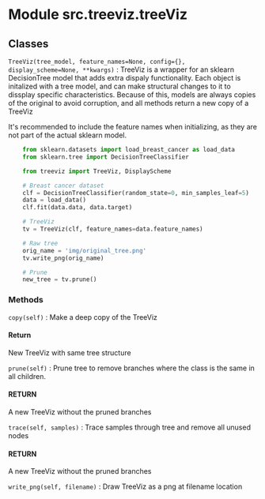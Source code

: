 # Module src.treeviz.treeViz

## Classes

`TreeViz(tree_model, feature_names=None, config={}, display_scheme=None, **kwargs)`
: TreeViz is a wrapper for an sklearn DecisionTree model that adds extra dispaly functionality. Each object is initalized with a tree model, and can make structural
changes to it to dissplay specific characteristics. Because of this, models are always copies of the original to avoid corruption, and all methods return a new copy of a TreeViz

It's recommended to include the feature names when initializing, as they are not part of the actual sklearn model.

```python
    from sklearn.datasets import load_breast_cancer as load_data
    from sklearn.tree import DecisionTreeClassifier

    from treeviz import TreeViz, DisplayScheme

    # Breast cancer dataset
    clf = DecisionTreeClassifier(random_state=0, min_samples_leaf=5)
    data = load_data()
    clf.fit(data.data, data.target)

    # TreeViz
    tv = TreeViz(clf, feature_names=data.feature_names)

    # Raw tree
    orig_name = 'img/original_tree.png'
    tv.write_png(orig_name)

    # Prune
    new_tree = tv.prune()
```

### Methods

`copy(self)`
: Make a deep copy of the TreeViz

#### Return

New TreeViz with same tree structure

`prune(self)`
: Prune tree to remove branches where the class is the same in all children.

#### RETURN

A new TreeViz without the pruned branches

`trace(self, samples)`
: Trace samples through tree and remove all unused nodes

#### RETURN

A new TreeViz without the pruned branches

`write_png(self, filename)`
: Draw TreeViz as a png at filename location
